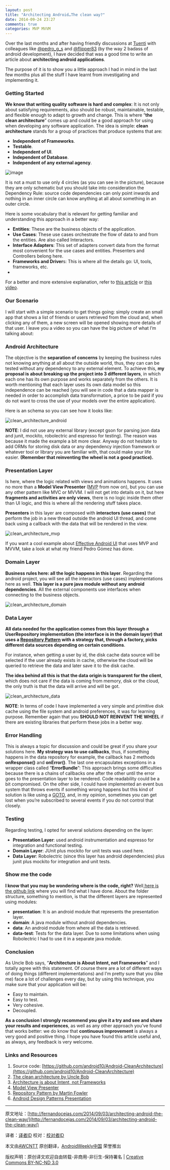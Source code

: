 ```yaml
---
layout: post
title: "Architecting Android…The clean way?"
date: 2014-09-24 23:27
comments: true
categories: MVP MVVM
---
```


Over the last months and after having friendly discussions at [Tuenti](http://corporate.tuenti.com/en/dev/blog) with colleagues like [@pedro_g_s](https://twitter.com/pedro_g_s) and [@flipper83](https://twitter.com/flipper83) (by the way 2 badass of android development), I have decided that was a good time to write an article about **architecting android applications**.

The purpose of it is to show you a little approach I had in mind in the last few months plus all the stuff I have learnt from investigating and implementing it.

### Getting Started

**We know that writing quality software is hard and complex**: It is not only about satisfying requirements, also should be robust, maintainable, testable, and flexible enough to adapt to growth and change. This is where “**the clean architecture**” comes up and could be a good approach for using when developing any software application.
The idea is simple: **clean architecture** stands for a group of practices that produce systems that are:

* **Independent of Frameworks**.
* **Testable**.
* **Independent of UI**.
* **Independent of Database**.
* **Independent of any external agency**.

![image](http://fernandocejas.com/wp-content/uploads/2014/09/clean_architecture1.png)

It is not a must to use only 4 circles (as you can see in the picture), because they are only schematic but you should take into consideration the Dependency Rule: source code dependencies can only point inwards and nothing in an inner circle can know anything at all about something in an outer circle.

Here is some vocabulary that is relevant for getting familiar and understanding this approach in a better way:

* **Entities**: These are the business objects of the application.
* **Use Cases**: These use cases orchestrate the flow of data to and from the entities. Are also called Interactors.
* **Interface Adapters**: This set of adapters convert data from the format most convenient for the use cases and entities. Presenters and Controllers belong here.
* **Frameworks and Driver**s: This is where all the details go: UI, tools, frameworks, etc.
* 
For a better and more extensive explanation, refer to [this article](http://blog.8thlight.com/uncle-bob/2012/08/13/the-clean-architecture.html) or [this video](http://vimeo.com/43612849).

### Our Scenario

I will start with a simple scenario to get things going: simply create an small app that shows a list of friends or users retrieved from the cloud and, when clicking any of them, a new screen will be opened showing more details of that user.
I leave you a video so you can have the big picture of what I’m talking about:


### Android Architecture

The objective is the **separation of concerns** by keeping the business rules not knowing anything at all about the outside world, thus, they can can be tested without any dependency to any external element.
To achieve this, **my proposal is about breaking up the project into 3 different layers**, in which each one has its own purpose and works separately from the others.
It is worth mentioning that each layer uses its own data model so this independence can be reached (you will see in code that a data mapper is needed in order to accomplish data transformation, a price to be paid if you do not want to cross the use of your models over the entire application).

Here is an schema so you can see how it looks like:

![clean_architecture_android](http://fernandocejas.com/wp-content/uploads/2014/09/clean_architecture_android.png)

**NOTE**: I did not use any external library (except gson for parsing json data and junit, mockito, robolectric and espresso for testing). The reason was because it made the example a bit more clear. Anyway do not hesitate to add ORMs for storing disk data or any dependency injection framework or whatever tool or library you are familiar with, that could make your life easier. **(Remember that reinventing the wheel is not a good practice).**

### Presentation Layer

Is here, where the logic related with views and animations happens. It uses no more than a **Model View Presenter** ([MVP](http://en.wikipedia.org/wiki/Model–view–presenter) from now on), but you can use any other pattern like MVC or MVVM. I will not get into details on it, but here **fragments and activities are only views**, there is no logic inside them other than UI logic, and this is where all the rendering stuff takes place.

**Presenters** in this layer are composed with **interactors (use cases)** that perform the job in a new thread outside the android UI thread, and come back using a callback with the data that will be rendered in the view.

![clean_architecture_mvp](http://fernandocejas.com/wp-content/uploads/2014/09/clean_architecture_mvp.png)

If you want a cool example about [Effective Android UI](https://github.com/pedrovgs/EffectiveAndroidUI/) that uses MVP and MVVM, take a look at what my friend Pedro Gómez has done.

### Domain Layer

**Business rules here: all the logic happens in this layer**. Regarding the android project, you will see all the interactors (use cases) implementations here as well.
**This layer is a pure java module without any android dependencies**. All the external components use interfaces when connecting to the business objects.

![clean_architecture_domain](http://fernandocejas.com/wp-content/uploads/2014/09/clean_architecture_domain.png)

### Data Layer

**All data needed for the application comes from this layer through a UserRepository implementation (the interface is in the domain layer) that uses a [Repository Pattern](http://martinfowler.com/eaaCatalog/repository.html) with a strategy that, through a factory, picks different data sources depending on certain conditions**.

For instance, when getting a user by id, the disk cache data source will be selected if the user already exists in cache, otherwise the cloud will be queried to retrieve the data and later save it to the disk cache.

**The idea behind all this is that the data origin is transparent for the client**, which does not care if the data is coming from memory, disk or the cloud, the only truth is that the data will arrive and will be got.

![clean_architecture_data](http://fernandocejas.com/wp-content/uploads/2014/09/clean_architecture_data.png)

**NOTE**: In terms of code I have implemented a very simple and primitive disk cache using the file system and android preferences, it was for learning purpose. Remember again that you **SHOULD NOT REINVENT THE WHEEL** if there are existing libraries that perform these jobs in a better way.

### Error Handling

This is always a topic for discussion and could be great if you share your solutions here.
**My strategy was to use callbacks**, thus, if something happens in the data repository for example, the callback has 2 methods **onResponse()** and **onError()**. The last one encapsulates exceptions in a wrapper class called “**ErrorBundle**”: This approach brings some difficulties because there is a chains of callbacks one after the other until the error goes to the presentation layer to be rendered. Code readability could be a bit compromised.
On the other side, I could have implemented an event bus system that throws events if something wrong happens but this kind of solution is like using a [GOTO](http://www.drdobbs.com/jvm/programming-with-reason-why-is-goto-bad/228200966), and, in my opinion, sometimes you can get lost when you’re subscribed to several events if you do not control that closely.

### Testing

Regarding testing, I opted for several solutions depending on the layer:

* **Presentation Layer**: used android instrumentation and espresso for integration and functional testing.
* **Domain Layer**: JUnit plus mockito for unit tests was used here.
* **Data Layer**: Robolectric (since this layer has android dependencies) plus junit plus mockito for integration and unit tests.

### Show me the code

**I know that you may be wondering where is the code, right?** Well[ here is the github link](https://github.com/android10/Android-CleanArchitecture) where you will find what I have done. About the folder structure, something to mention, is that the different layers are represented using modules:

* **presentation**: It is an android module that represents the presentation layer.
* **domain**: A java module without android dependencies.
* **data**: An android module from where all the data is retrieved.
* **data-test**: Tests for the data layer. Due to some limitations when using Robolectric I had to use it in a separate java module.

### Conclusion

As Uncle Bob says, “**Architecture is About Intent, not Frameworks**” and I totally agree with this statement. Of course there are a lot of different ways of doing things (different implementations) and I’m pretty sure that you (like me) face a lot of challenges every day, but by using this technique, you make sure that your application will be:

* Easy to maintain.
* Easy to test.
* Very cohesive.
* Decoupled.

**As a conclusion I strongly recommend you give it a try and see and share your results and experiences**, as well as any other approach you’ve found that works better: we do know that **continuous improvement** is always a very good and positive thing.
I hope you have found this article useful and, as always, any feedback is very welcome.

### Links and Resources

1. Source code: [https://github.com/android10/Android-CleanArchitecture](https://github.com/android10/Android-CleanArchitecture)
1. [The clean architecture by Uncle Bob](http://blog.8thlight.com/uncle-bob/2012/08/13/the-clean-architecture.html)
1. [Architecture is about Intent, not Frameworks](http://www.infoq.com/news/2013/07/architecture_intent_frameworks)
1. [Model View Presenter](http://en.wikipedia.org/wiki/Model–view–presenter)
1. [Repository Pattern by Martin Fowler](http://martinfowler.com/eaaCatalog/repository.html)
1. [Android Design Patterns Presentation](http://www.slideshare.net/PedroVicenteGmezSnch/)

---

原文地址：[http://fernandocejas.com/2014/09/03/architecting-android-the-clean-way/](http://fernandocejas.com/2014/09/03/architecting-android-the-clean-way/)

译者：[译者ID](https://github.com/译者ID) 校对：[校对者ID](https://github.com/校对者ID)

本文由[AWCNTT](https://github.com/AWCNTT) 原创翻译，[AndroidWeekly中国](http://www.androidweekly.cn/) 荣誉推出

版权声明：原创译文欢迎自由转载-非商用-非衍生-保持署名 | [Creative Commons BY-NC-ND 3.0](http://creativecommons.org/licenses/by-nc-nd/3.0/deed.zh)